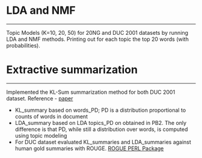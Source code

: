 # LDA and NMF
***
Topic Models (K=10, 20, 50) for 20NG and DUC 2001 datasets by running LDA and NMF methods. 
Printing out for each topic the top 20 words (with probabilities).

# Extractive summarization
***
Implemented the KL-Sum summarization method for both DUC 2001 dataset. 
Reference - [paper](extractive_summarization.pdf)

- KL_summary based on words_PD; PD is a distribution proportional to counts of words in document
- LDA_summary based on LDA topics_PD on obtained in PB2. The only difference is that PD, while still a distribution over words, is computed using topic modeling
- For DUC dataset evaluated KL_summaries and LDA_summaries against human gold summaries with ROUGE. [ROGUE PERL Package](https://github.com/andersjo/pyrouge/tree/master/tools/ROUGE-1.5.5) 
